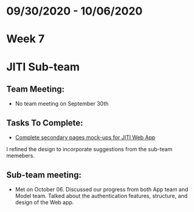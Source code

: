 # 09/30/2020 - 10/06/2020
# Week 7
# JITI Sub-team

## Team Meeting:
  - No team meeting on September 30th

## Tasks To Complete:
  - [Complete secondary pages mock-ups for JITI Web App](https://www.figma.com/file/1GJh6SezoXZeVeBxIoJozP/JITI-Web-App?node-id=0%3A1)
  
  I refined the design to incorporate suggestions from the sub-team memebers.
  
  
## Sub-team meeting:
  -  Met on October 06. Discussed our progress from both App team and Model team. Talked about the authentication
     features, structure, and design of the Web app.

